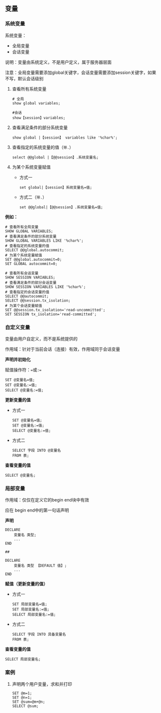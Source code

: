 ## 变量

### 系统变量

系统变量：

- 全局变量
- 会话变量

说明：变量由系统定义，不是用户定义，属于服务器层面

注意：全局变量需要添加global关键字，会话变量需要添加session关键字，如果不写，默认会话级别



1. 查看所有系统变量

   ``` mysql
   # 全局
   show global variables;
   
   #会话
   show【session】variables;
   ```

2. 查看满足条件的部分系统变量

   ``` mysql
   show global |【session】 variables like '%char%';
   ```

3. 查看指定的系统变量的值（`带.`）

   ``` mysql
   select @@global |【@@session】.系统变量名;
   ```

4. 为某个系统变量赋值

   - 方式一 

     ``` mysql
     set global|【session】系统变量名=值;
     ```

   - 方式二（`带.`）

     ``` mysql
     set @@global|【@@session】.系统变量名=值;
     ```

     

**例如：**

``` mysql
# 查看所有全局变量
SHOW GLOBAL VARIABLES;
# 查看满足条件的部分系统变量
SHOW GLOBAL VARIABLES LIKE '%char%';
# 查看指定的系统变量的值
SELECT @@global.autocommit;
# 为某个系统变量赋值
SET @@global.autocommit=0;
SET GLOBAL autocommit=0;
```



``` mysql
# 查看所有会话变量
SHOW SESSION VARIABLES;
# 查看满足条件的部分会话变量
SHOW SESSION VARIABLES LIKE '%char%';
# 查看指定的会话变量的值
SELECT @@autocommit;
SELECT @@session.tx_isolation;
# 为某个会话变量赋值
SET @@session.tx_isolation='read-uncommitted';
SET SESSION tx_isolation='read-committed';
```



### 自定义变量

变量由用户自定义，而不是系统提供的

作用域：针对于当前会话（连接）有效，作用域同于会话变量

**声明并初始化**

赋值操作符：`=`或`:=`

``` mysql
SET @变量名=值;
SET @变量名:=值;
SELECT @变量名:=值;
```

**更新变量的值**

- 方式一

  ``` mysql
  SET @变量名=值;
  SET @变量名:=值;
  SELECT @变量名:=值;
  ```

- 方式二

  ``` mysql
  SELECT 字段 INTO @变量名
  FROM 表;
  ```

**查看变量的值**

``` mysql
SELECT @变量名;
```



### 局部变量

作用域：仅仅在定义它的begin end块中有效

应在 begin end中的第一句话声明

**声明**

``` mysql
DECLARE
	变量名 类型;
	...
END

## 

DECLARE 
	变量名 类型 【DEFAULT 值】;
	...
END
```

**赋值（更新变量的值）**

- 方式一

  ``` mysql
  SET 局部变量名=值;
  SET 局部变量名:=值;
  SELECT 局部变量名:=值;
  ```

- 方式二

  ``` mysql
  SELECT 字段 INTO 具备变量名
  FROM 表;
  ```



**查看变量的值**

``` mysql
SELECT 局部变量名;
```



### 案例

1. 声明两个用户变量，求和并打印

   ``` mysql
   SET @m=1;
   SET @n=1;
   SET @sum=@m+@n;
   SELECT @sum;
   ```